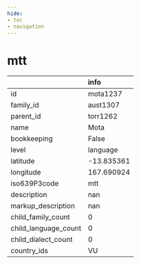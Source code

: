 ```yaml
---
hide:
- toc
- navigation
---
```

# mtt
|                      | info       |
|:---------------------|:-----------|
| id                   | mota1237   |
| family_id            | aust1307   |
| parent_id            | torr1262   |
| name                 | Mota       |
| bookkeeping          | False      |
| level                | language   |
| latitude             | -13.835361 |
| longitude            | 167.690924 |
| iso639P3code         | mtt        |
| description          | nan        |
| markup_description   | nan        |
| child_family_count   | 0          |
| child_language_count | 0          |
| child_dialect_count  | 0          |
| country_ids          | VU         |
